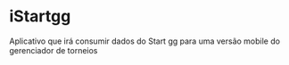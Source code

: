 # iStartgg
Aplicativo que irá consumir dados do Start gg para uma versão mobile do gerenciador de torneios
